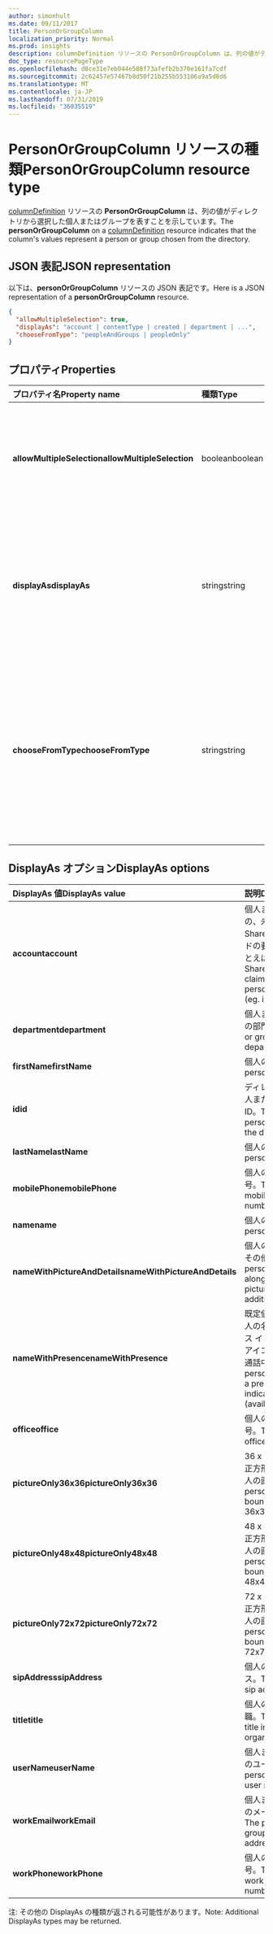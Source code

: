 ```yaml
---
author: simonhult
ms.date: 09/11/2017
title: PersonOrGroupColumn
localization_priority: Normal
ms.prod: insights
description: columnDefinition リソースの PersonOrGroupColumn は、列の値がディレクトリから選択した個人またはグループを表すことを示しています。
doc_type: resourcePageType
ms.openlocfilehash: d8ce31e7eb044e588f73afefb2b370e161fa7cdf
ms.sourcegitcommit: 2c62457e57467b8d50f21b255b553106a9a5d8d6
ms.translationtype: MT
ms.contentlocale: ja-JP
ms.lasthandoff: 07/31/2019
ms.locfileid: "36035519"
---
```

# <a name="personorgroupcolumn-resource-type"></a><span data-ttu-id="bf0a9-103">PersonOrGroupColumn リソースの種類</span><span class="sxs-lookup"><span data-stu-id="bf0a9-103">PersonOrGroupColumn resource type</span></span>

<span data-ttu-id="bf0a9-104">[columnDefinition](columndefinition.md) リソースの **PersonOrGroupColumn** は、列の値がディレクトリから選択した個人またはグループを表すことを示しています。</span><span class="sxs-lookup"><span data-stu-id="bf0a9-104">The **personOrGroupColumn** on a [columnDefinition](columndefinition.md) resource indicates that the column's values represent a person or group chosen from the directory.</span></span>

## <a name="json-representation"></a><span data-ttu-id="bf0a9-105">JSON 表記</span><span class="sxs-lookup"><span data-stu-id="bf0a9-105">JSON representation</span></span>

<span data-ttu-id="bf0a9-106">以下は、**personOrGroupColumn** リソースの JSON 表記です。</span><span class="sxs-lookup"><span data-stu-id="bf0a9-106">Here is a JSON representation of a **personOrGroupColumn** resource.</span></span>
<!-- { "blockType": "resource", "@type": "microsoft.graph.personOrGroupColumn", "@property.aka": "chooseFromType=format" } -->

```json
{
  "allowMultipleSelection": true,
  "displayAs": "account | contentType | created | department | ...",
  "chooseFromType": "peopleAndGroups | peopleOnly"
}
```

## <a name="properties"></a><span data-ttu-id="bf0a9-107">プロパティ</span><span class="sxs-lookup"><span data-stu-id="bf0a9-107">Properties</span></span>

| <span data-ttu-id="bf0a9-108">プロパティ名</span><span class="sxs-lookup"><span data-stu-id="bf0a9-108">Property name</span></span>              | <span data-ttu-id="bf0a9-109">種類</span><span class="sxs-lookup"><span data-stu-id="bf0a9-109">Type</span></span>    | <span data-ttu-id="bf0a9-110">説明</span><span class="sxs-lookup"><span data-stu-id="bf0a9-110">Description</span></span>
|:---------------------------|:--------|:--------------------------------------
| <span data-ttu-id="bf0a9-111">**allowMultipleSelection**</span><span class="sxs-lookup"><span data-stu-id="bf0a9-111">**allowMultipleSelection**</span></span> | <span data-ttu-id="bf0a9-112">boolean</span><span class="sxs-lookup"><span data-stu-id="bf0a9-112">boolean</span></span> | <span data-ttu-id="bf0a9-113">ソースから複数の値を選択できるかどうかを示します。</span><span class="sxs-lookup"><span data-stu-id="bf0a9-113">Indicates whether multiple values can be selected from the source.</span></span>
| <span data-ttu-id="bf0a9-114">**displayAs**</span><span class="sxs-lookup"><span data-stu-id="bf0a9-114">**displayAs**</span></span>              | <span data-ttu-id="bf0a9-115">string</span><span class="sxs-lookup"><span data-stu-id="bf0a9-115">string</span></span>  | <span data-ttu-id="bf0a9-116">選択された個人またはグループについての情報を表示する方法。</span><span class="sxs-lookup"><span data-stu-id="bf0a9-116">How to display the information about the person or group chosen.</span></span> <span data-ttu-id="bf0a9-117">以下を参照してください。</span><span class="sxs-lookup"><span data-stu-id="bf0a9-117">See below.</span></span>
| <span data-ttu-id="bf0a9-118">**chooseFromType**</span><span class="sxs-lookup"><span data-stu-id="bf0a9-118">**chooseFromType**</span></span>         | <span data-ttu-id="bf0a9-119">string</span><span class="sxs-lookup"><span data-stu-id="bf0a9-119">string</span></span>  | <span data-ttu-id="bf0a9-120">個人のみ選択、または個人とグループの選択が可能かどうか。</span><span class="sxs-lookup"><span data-stu-id="bf0a9-120">Whether to allow selection of people only, or people and groups.</span></span> <span data-ttu-id="bf0a9-121">`peopleAndGroups` または `peopleOnly` のいずれかでなければなりません。</span><span class="sxs-lookup"><span data-stu-id="bf0a9-121">Must be one of `peopleAndGroups` or `peopleOnly`.</span></span>

## <a name="displayas-options"></a><span data-ttu-id="bf0a9-122">DisplayAs オプション</span><span class="sxs-lookup"><span data-stu-id="bf0a9-122">DisplayAs options</span></span>

| <span data-ttu-id="bf0a9-123">DisplayAs 値</span><span class="sxs-lookup"><span data-stu-id="bf0a9-123">DisplayAs value</span></span>               | <span data-ttu-id="bf0a9-124">説明</span><span class="sxs-lookup"><span data-stu-id="bf0a9-124">Description</span></span>
|:------------------------------|:-----------------------
| <span data-ttu-id="bf0a9-125">**account**</span><span class="sxs-lookup"><span data-stu-id="bf0a9-125">**account**</span></span>                   | <span data-ttu-id="bf0a9-126">個人またはグループの、未加工の SharePoint エンコードの要求文字列 (たとえば </span><span class="sxs-lookup"><span data-stu-id="bf0a9-126">The raw SharePoint encoded claim string for the person or group (eg.</span></span> <span data-ttu-id="bf0a9-127">i:0#.f</span><span class="sxs-lookup"><span data-stu-id="bf0a9-127">i:0#.f</span></span>|<span data-ttu-id="bf0a9-128">membership</span><span class="sxs-lookup"><span data-stu-id="bf0a9-128">membership</span></span>|<span data-ttu-id="bf0a9-129">jane@contoso.com)。</span><span class="sxs-lookup"><span data-stu-id="bf0a9-129">jane@contoso.com).</span></span>
| <span data-ttu-id="bf0a9-130">**department**</span><span class="sxs-lookup"><span data-stu-id="bf0a9-130">**department**</span></span>                | <span data-ttu-id="bf0a9-131">個人またはグループの部門。</span><span class="sxs-lookup"><span data-stu-id="bf0a9-131">The person or group's department.</span></span>
| <span data-ttu-id="bf0a9-132">**firstName**</span><span class="sxs-lookup"><span data-stu-id="bf0a9-132">**firstName**</span></span>                 | <span data-ttu-id="bf0a9-133">個人の名。</span><span class="sxs-lookup"><span data-stu-id="bf0a9-133">The person's first name.</span></span>
| <span data-ttu-id="bf0a9-134">**id**</span><span class="sxs-lookup"><span data-stu-id="bf0a9-134">**id**</span></span>                        | <span data-ttu-id="bf0a9-135">ディレクトリ内の個人またはグループの ID。</span><span class="sxs-lookup"><span data-stu-id="bf0a9-135">The id of the person or group in the directory.</span></span>
| <span data-ttu-id="bf0a9-136">**lastName**</span><span class="sxs-lookup"><span data-stu-id="bf0a9-136">**lastName**</span></span>                  | <span data-ttu-id="bf0a9-137">個人の姓。</span><span class="sxs-lookup"><span data-stu-id="bf0a9-137">The person's last name.</span></span>
| <span data-ttu-id="bf0a9-138">**mobilePhone**</span><span class="sxs-lookup"><span data-stu-id="bf0a9-138">**mobilePhone**</span></span>               | <span data-ttu-id="bf0a9-139">個人の携帯電話番号。</span><span class="sxs-lookup"><span data-stu-id="bf0a9-139">The person's mobile phone number.</span></span>
| <span data-ttu-id="bf0a9-140">**name**</span><span class="sxs-lookup"><span data-stu-id="bf0a9-140">**name**</span></span>                      | <span data-ttu-id="bf0a9-141">個人の名前。</span><span class="sxs-lookup"><span data-stu-id="bf0a9-141">The person's name.</span></span>
| <span data-ttu-id="bf0a9-142">**nameWithPictureAndDetails**</span><span class="sxs-lookup"><span data-stu-id="bf0a9-142">**nameWithPictureAndDetails**</span></span> | <span data-ttu-id="bf0a9-143">個人の名前、画像、その他の詳細。</span><span class="sxs-lookup"><span data-stu-id="bf0a9-143">The person's name along with their picture and additional details.</span></span>
| <span data-ttu-id="bf0a9-144">**nameWithPresence**</span><span class="sxs-lookup"><span data-stu-id="bf0a9-144">**nameWithPresence**</span></span>          | <span data-ttu-id="bf0a9-145">既定値。</span><span class="sxs-lookup"><span data-stu-id="bf0a9-145">Default.</span></span> <span data-ttu-id="bf0a9-146">個人の名前とプレゼンス インジケーターのアイコン (連絡可能/通話中/その他)</span><span class="sxs-lookup"><span data-stu-id="bf0a9-146">The person's name with a presence indicator icon (available/busy/etc.)</span></span>
| <span data-ttu-id="bf0a9-147">**office**</span><span class="sxs-lookup"><span data-stu-id="bf0a9-147">**office**</span></span>                    | <span data-ttu-id="bf0a9-148">個人の会社の電話番号。</span><span class="sxs-lookup"><span data-stu-id="bf0a9-148">The person's office number.</span></span>
| <span data-ttu-id="bf0a9-149">**pictureOnly36x36**</span><span class="sxs-lookup"><span data-stu-id="bf0a9-149">**pictureOnly36x36**</span></span>          | <span data-ttu-id="bf0a9-150">36 x 36 ピクセルの正方形で囲まれた個人の画像。</span><span class="sxs-lookup"><span data-stu-id="bf0a9-150">The person's picture, bounded by a 36x36 px square.</span></span>
| <span data-ttu-id="bf0a9-151">**pictureOnly48x48**</span><span class="sxs-lookup"><span data-stu-id="bf0a9-151">**pictureOnly48x48**</span></span>          | <span data-ttu-id="bf0a9-152">48 x 48 ピクセルの正方形で囲まれた個人の画像。</span><span class="sxs-lookup"><span data-stu-id="bf0a9-152">The person's picture, bounded by a 48x48 px square.</span></span>
| <span data-ttu-id="bf0a9-153">**pictureOnly72x72**</span><span class="sxs-lookup"><span data-stu-id="bf0a9-153">**pictureOnly72x72**</span></span>          | <span data-ttu-id="bf0a9-154">72 x 72 ピクセルの正方形で囲まれた個人の画像。</span><span class="sxs-lookup"><span data-stu-id="bf0a9-154">The person's picture, bounded by a 72x72 px square.</span></span>
| <span data-ttu-id="bf0a9-155">**sipAddress**</span><span class="sxs-lookup"><span data-stu-id="bf0a9-155">**sipAddress**</span></span>                | <span data-ttu-id="bf0a9-156">個人の SIP アドレス。</span><span class="sxs-lookup"><span data-stu-id="bf0a9-156">The person's sip address.</span></span>
| <span data-ttu-id="bf0a9-157">**title**</span><span class="sxs-lookup"><span data-stu-id="bf0a9-157">**title**</span></span>                     | <span data-ttu-id="bf0a9-158">個人の組織内での役職。</span><span class="sxs-lookup"><span data-stu-id="bf0a9-158">The person's title in the organization.</span></span>
| <span data-ttu-id="bf0a9-159">**userName**</span><span class="sxs-lookup"><span data-stu-id="bf0a9-159">**userName**</span></span>                  | <span data-ttu-id="bf0a9-160">個人またはグループのユーザー名。</span><span class="sxs-lookup"><span data-stu-id="bf0a9-160">The person or group's user name.</span></span>
| <span data-ttu-id="bf0a9-161">**workEmail**</span><span class="sxs-lookup"><span data-stu-id="bf0a9-161">**workEmail**</span></span>                 | <span data-ttu-id="bf0a9-162">個人またはグループのメール アドレス。</span><span class="sxs-lookup"><span data-stu-id="bf0a9-162">The person or group's email address.</span></span>
| <span data-ttu-id="bf0a9-163">**workPhone**</span><span class="sxs-lookup"><span data-stu-id="bf0a9-163">**workPhone**</span></span>                 | <span data-ttu-id="bf0a9-164">個人の勤務先電話番号。</span><span class="sxs-lookup"><span data-stu-id="bf0a9-164">The person's work phone number.</span></span>

<span data-ttu-id="bf0a9-165">注: その他の DisplayAs の種類が返される可能性があります。</span><span class="sxs-lookup"><span data-stu-id="bf0a9-165">Note: Additional DisplayAs types may be returned.</span></span>

<!-- {
  "type": "#page.annotation",
  "description": "",
  "keywords": "",
  "section": "documentation",
  "suppressions": [
    "Warning: /api-reference/v1.0/resources/personorgroupcolumn.md:
      Found potential enums in resource example that weren't defined in a table:(peopleAndGroups,peopleOnly) are in resource, but () are in table",
    "Warning: /api-reference/v1.0/resources/personorgroupcolumn.md:
      Found potential enums in resource example that weren't defined in a table:(account,contentType,created,department,...) are in resource, but () are in table"
  ],
  "tocPath": "Resources/PersonOrGroupColumn"
} -->
